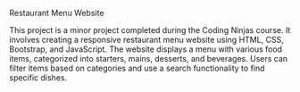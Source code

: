 Restaurant Menu Website

This project is a minor project completed during the Coding Ninjas course. It involves creating a responsive restaurant menu website using HTML, CSS, Bootstrap, and JavaScript. The website displays a menu with various food items, categorized into starters, mains, desserts, and beverages. Users can filter items based on categories and use a search functionality to find specific dishes.
